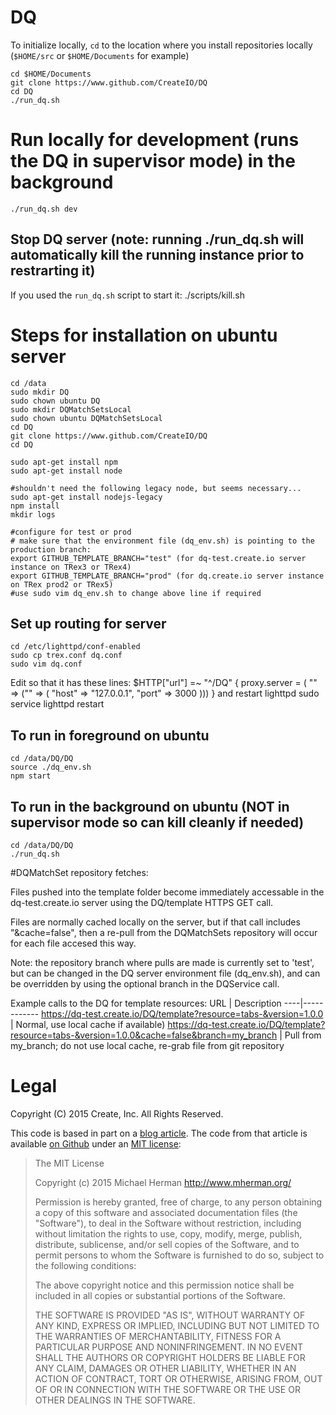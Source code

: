 # DQ


To initialize locally, `cd` to the location where you install repositories locally (`$HOME/src` or `$HOME/Documents` for example)

    cd $HOME/Documents
    git clone https://www.github.com/CreateIO/DQ
    cd DQ
    ./run_dq.sh

# Run locally for development (runs the DQ in supervisor mode) in the background
    ./run_dq.sh dev


## Stop DQ server (note: running ./run_dq.sh will automatically kill the running instance prior to restrarting it)

If you used the `run_dq.sh` script to start it:
    ./scripts/kill.sh


# Steps for installation on ubuntu server
    cd /data
    sudo mkdir DQ
    sudo chown ubuntu DQ
    sudo mkdir DQMatchSetsLocal
    sudo chown ubuntu DQMatchSetsLocal
    cd DQ
    git clone https://www.github.com/CreateIO/DQ
    cd DQ

    sudo apt-get install npm
    sudo apt-get install node
    
    #shouldn't need the following legacy node, but seems necessary...
    sudo apt-get install nodejs-legacy
    npm install
    mkdir logs

    #configure for test or prod
    # make sure that the environment file (dq_env.sh) is pointing to the production branch:
    export GITHUB_TEMPLATE_BRANCH="test" (for dq-test.create.io server instance on TRex3 or TRex4)
    export GITHUB_TEMPLATE_BRANCH="prod" (for dq.create.io server instance on TRex prod2 or TRex5)
	#use sudo vim dq_env.sh to change above line if required

## Set up routing for server
    
    cd /etc/lighttpd/conf-enabled
    sudo cp trex.conf dq.conf
    sudo vim dq.conf
Edit so that it has these lines:
    $HTTP["url"] =~ "^/DQ" {
      proxy.server  = ( "" => ("" => ( "host" => "127.0.0.1", "port" => 3000 )))
    }
and restart lighttpd
	sudo service lighttpd restart

## To run in foreground on ubuntu
    cd /data/DQ/DQ
    source ./dq_env.sh
	npm start

## To run in the background on ubuntu (NOT in supervisor mode so can kill cleanly if needed)
    cd /data/DQ/DQ
    ./run_dq.sh

#DQMatchSet repository fetches:

Files pushed into the template folder become immediately accessable in the dq-test.create.io server using the DQ/template HTTPS GET call.

Files are normally cached locally on the server, but if that call includes "&cache=false", then a re-pull from the DQMatchSets repository will occur for each file accesed this way.


Note: the repository branch where pulls are made is currently set to 'test', but can be changed in the DQ server environment file (dq_env.sh), and can be overridden by using the optional branch in the DQService call.

Example calls to the DQ for template resources:
URL | Description
----|------------
https://dq-test.create.io/DQ/template?resource=tabs-&version=1.0.0 | Normal, use local cache if available)
https://dq-test.create.io/DQ/template?resource=tabs-&version=1.0.0&cache=false&branch=my_branch | Pull from my_branch; do not use local cache, re-grab file from git repository

# Legal

Copyright (C) 2015 Create, Inc. All Rights Reserved.

This code is based in part on a [blog
article](http://mherman.org/blog/2015/02/12/postgresql-and-nodejs/). The code
from that article is available [on
Github](https://github.com/mjhea0/node-postgres-todo/pull/4) under an 
[MIT license](https://github.com/mjhea0/node-postgres-todo/blob/master/LICENSE):


> The MIT License
> 
> Copyright (c) 2015 Michael Herman http://www.mherman.org/
>
> Permission is hereby granted, free of charge, to any person obtaining a copy
> of this software and associated documentation files (the "Software"), to deal
> in the Software without restriction, including without limitation the rights
> to use, copy, modify, merge, publish, distribute, sublicense, and/or sell
> copies of the Software, and to permit persons to whom the Software is
> furnished to do so, subject to the following conditions:
> 
> The above copyright notice and this permission notice shall be included in
> all copies or substantial portions of the Software.
> 
> THE SOFTWARE IS PROVIDED "AS IS", WITHOUT WARRANTY OF ANY KIND, EXPRESS OR
> IMPLIED, INCLUDING BUT NOT LIMITED TO THE WARRANTIES OF MERCHANTABILITY,
> FITNESS FOR A PARTICULAR PURPOSE AND NONINFRINGEMENT. IN NO EVENT SHALL THE
> AUTHORS OR COPYRIGHT HOLDERS BE LIABLE FOR ANY CLAIM, DAMAGES OR OTHER
> LIABILITY, WHETHER IN AN ACTION OF CONTRACT, TORT OR OTHERWISE, ARISING FROM,
> OUT OF OR IN CONNECTION WITH THE SOFTWARE OR THE USE OR OTHER DEALINGS IN
> THE SOFTWARE.

